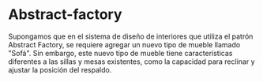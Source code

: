 # Abstract-factory
Supongamos que en el sistema de diseño de interiores que utiliza el patrón Abstract Factory, se requiere agregar un nuevo tipo de mueble llamado "Sofá". Sin embargo, este nuevo tipo de mueble tiene características diferentes a las sillas y mesas existentes, como la capacidad para reclinar y ajustar la posición del respaldo.
